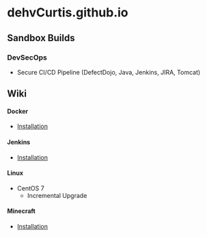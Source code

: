 # dehvCurtis.github.io

## Sandbox Builds

### DevSecOps
- Secure CI/CD Pipeline (DefectDojo, Java, Jenkins, JIRA, Tomcat)

## Wiki

#### Docker
- [Installation](https://dehvcurtis.github.io/Wiki/Docker/installation)
#### Jenkins
- [Installation](https://dehvcurtis.github.io/Wiki/Jenkins/installation)
#### Linux
- CentOS 7
  - Incremental Upgrade
#### Minecraft
- [Installation](https://dehvcurtis.github.io/Wiki/Minecraft/installation)